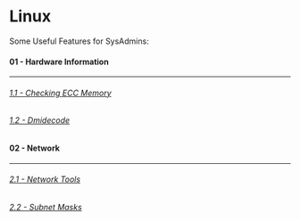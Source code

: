 # Linux

<p>Some Useful Features for SysAdmins:</p>

#### 01 - Hardware Information
***
###### [1.1 - Checking ECC Memory](https://goo.gl/MjrJez)
###### [1.2 - Dmidecode](https://goo.gl/RhnJfu)

#### 02 - Network
***
###### [2.1 - Network Tools](https://goo.gl/Oi5WYZ)
###### [2.2 - Subnet Masks](https://goo.gl/kZTqbe)

